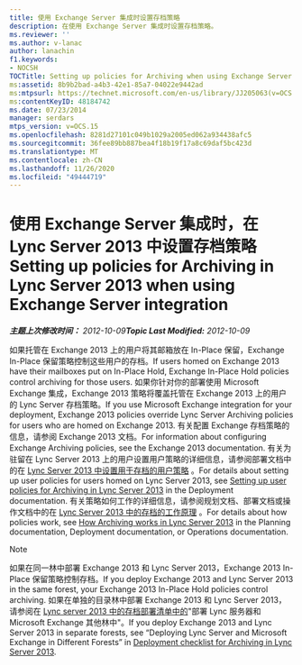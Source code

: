```yaml
---
title: 使用 Exchange Server 集成时设置存档策略
description: 在使用 Exchange Server 集成时设置存档策略。
ms.reviewer: ''
ms.author: v-lanac
author: lanachin
f1.keywords:
- NOCSH
TOCTitle: Setting up policies for Archiving when using Exchange Server integration
ms:assetid: 8b9b2bad-a4b3-42e1-85a7-04022e9442ad
ms:mtpsurl: https://technet.microsoft.com/en-us/library/JJ205063(v=OCS.15)
ms:contentKeyID: 48184742
ms.date: 07/23/2014
manager: serdars
mtps_version: v=OCS.15
ms.openlocfilehash: 8281d27101c049b1029a2005ed062a934438afc5
ms.sourcegitcommit: 36fee89bb887bea4f18b19f17a8c69daf5bc423d
ms.translationtype: MT
ms.contentlocale: zh-CN
ms.lasthandoff: 11/26/2020
ms.locfileid: "49444719"
---
```

# <a name="setting-up-policies-for-archiving-in-lync-server-2013-when-using-exchange-server-integration"></a><span data-ttu-id="63e32-103">使用 Exchange Server 集成时，在 Lync Server 2013 中设置存档策略</span><span class="sxs-lookup"><span data-stu-id="63e32-103">Setting up policies for Archiving in Lync Server 2013 when using Exchange Server integration</span></span>

<div data-xmlns="http://www.w3.org/1999/xhtml">

<div class="topic" data-xmlns="http://www.w3.org/1999/xhtml" data-msxsl="urn:schemas-microsoft-com:xslt" data-cs="https://msdn.microsoft.com/">

<div data-asp="https://msdn2.microsoft.com/asp">



</div>

<div id="mainSection">

<div id="mainBody"><span data-ttu-id="63e32-104">

<span> </span></span><span class="sxs-lookup"><span data-stu-id="63e32-104">

<span> </span></span></span>

<span data-ttu-id="63e32-105">_**主题上次修改时间：** 2012-10-09_</span><span class="sxs-lookup"><span data-stu-id="63e32-105">_**Topic Last Modified:** 2012-10-09_</span></span>

<span data-ttu-id="63e32-106">如果托管在 Exchange 2013 上的用户将其邮箱放在 In-Place 保留，Exchange In-Place 保留策略控制这些用户的存档。</span><span class="sxs-lookup"><span data-stu-id="63e32-106">If users homed on Exchange 2013 have their mailboxes put on In-Place Hold, Exchange In-Place Hold policies control archiving for those users.</span></span> <span data-ttu-id="63e32-107">如果你针对你的部署使用 Microsoft Exchange 集成，Exchange 2013 策略将覆盖托管在 Exchange 2013 上的用户的 Lync Server 存档策略。</span><span class="sxs-lookup"><span data-stu-id="63e32-107">If you use Microsoft Exchange integration for your deployment, Exchange 2013 policies override Lync Server Archiving policies for users who are homed on Exchange 2013.</span></span> <span data-ttu-id="63e32-108">有关配置 Exchange 存档策略的信息，请参阅 Exchange 2013 文档。</span><span class="sxs-lookup"><span data-stu-id="63e32-108">For information about configuring Exchange Archiving policies, see the Exchange 2013 documentation.</span></span> <span data-ttu-id="63e32-109">有关为驻留在 Lync Server 2013 上的用户设置用户策略的详细信息，请参阅部署文档中的在 [Lync Server 2013 中设置用于存档的用户策略](lync-server-2013-setting-up-user-policies-for-archiving-in-lync-server.md) 。</span><span class="sxs-lookup"><span data-stu-id="63e32-109">For details about setting up user policies for users homed on Lync Server 2013, see [Setting up user policies for Archiving in Lync Server 2013](lync-server-2013-setting-up-user-policies-for-archiving-in-lync-server.md) in the Deployment documentation.</span></span> <span data-ttu-id="63e32-110">有关策略如何工作的详细信息，请参阅规划文档、部署文档或操作文档中的在 [Lync Server 2013 中的存档的工作原理](lync-server-2013-how-archiving-works.md) 。</span><span class="sxs-lookup"><span data-stu-id="63e32-110">For details about how policies work, see [How Archiving works in Lync Server 2013](lync-server-2013-how-archiving-works.md) in the Planning documentation, Deployment documentation, or Operations documentation.</span></span>

<div>


> [!NOTE]
> <span data-ttu-id="63e32-111">如果在同一林中部署 Exchange 2013 和 Lync Server 2013，Exchange 2013 In-Place 保留策略控制存档。</span><span class="sxs-lookup"><span data-stu-id="63e32-111">If you deploy Exchange 2013 and Lync Server 2013 in the same forest, your Exchange 2013 In-Place Hold policies control archiving.</span></span> <span data-ttu-id="63e32-112">如果在单独的目录林中部署 Exchange 2013 和 Lync Server 2013，请参阅在 <A href="lync-server-2013-deployment-checklist-for-archiving.md">Lync server 2013 中的存档部署清单中的</A>"部署 Lync 服务器和 Microsoft Exchange 其他林中"。</span><span class="sxs-lookup"><span data-stu-id="63e32-112">If you deploy Exchange 2013 and Lync Server 2013 in separate forests, see “Deploying Lync Server and Microsoft Exchange in Different Forests” in <A href="lync-server-2013-deployment-checklist-for-archiving.md">Deployment checklist for Archiving in Lync Server 2013</A>.</span></span>



<span data-ttu-id="63e32-113"></div>

</div>

<span> </span>

</div>

</div>

</span><span class="sxs-lookup"><span data-stu-id="63e32-113"></div>

</div>

<span> </span>

</div>

</div>

</span></span></div>

